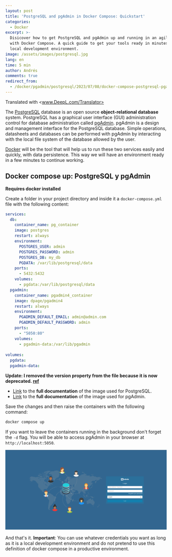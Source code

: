 ```yaml
---
layout: post
title: 'PostgreSQL and pgAdmin in Docker Compose: Quickstart'
categories:
  - Docker
excerpt: >-
  Disicover how to get PostgreSQL and pgAdmin up and running in an agile way
  with Docker Compose. A quick guide to get your tools ready in minutes in your
  local development environment.
image: /assets/images/postgresql.jpg
lang: en
time: 5 min
author: Andrés
comments: true
redirect_from:
  - /docker/pgadmin/postgresql/2023/07/08/docker-compose-postgresql-pgadmin.html
---
```

Translated with <www.DeepL.com/Translator>

The [PostgreSQL](https://www.postgresql.org/) database is an open source **object-relational database** system. PostgreSQL has a graphical user interface (GUI) administration control for database administration called [pgAdmin](https://www.pgadmin.org/). pgAdmin is a design and management interface for the PostgreSQL database. Simple operations, datasheets and databases can be performed with pgAdmin by interacting with the local file system of the database allowed by the user.

[Docker](https://www.docker.com) will be the tool that will help us to run these two services easily and quickly, with data persistence. This way we will have an environment ready in a few minutes to continue working.

## Docker compose up: PostgreSQL y pgAdmin

**Requires docker installed**

Create a folder in your project directory and inside it a `docker-compose.yml` file with the following content:

```yml
services:
  db:
    container_name: pg_container
    image: postgres
    restart: always
    environment:
      POSTGRES_USER: admin
      POSTGRES_PASSWORD: admin
      POSTGRES_DB: my_db
      PGDATA: /var/lib/postgresql/data
    ports:
      - 5432:5432
    volumes:
      - pgdata:/var/lib/postgresql/data
  pgadmin:
    container_name: pgadmin4_container
    image: dpage/pgadmin4
    restart: always
    environment:
      PGADMIN_DEFAULT_EMAIL: admin@admin.com
      PGADMIN_DEFAULT_PASSWORD: admin
    ports:
      - "5050:80"
    volumes:
      - pgadmin-data:/var/lib/pgadmin

volumes:
  pgdata:
  pgadmin-data:
```

**Update: I removed the version property from the file because it is now deprecated. [ref](https://github.com/compose-spec/compose-spec/blob/master/spec.md#version-top-level-element-obsolete)**

- [Link](https://hub.docker.com/_/postgres/) to the **full documentation** of the image used for PostgreSQL.
- [Link](https://hub.docker.com/r/dpage/pgadmin4/) to the **full documentation** of the image used for pgAdmin.

Save the changes and then raise the containers with the following command:

```bash
docker compose up
```

If you want to leave the containers running in the background don't forget the `-d` flag. You will be able to access pgAdmin in your browser at `http://localhost:5050`.

![main view of pgAdmin](/assets/images/pgadmin.png)

And that's it. **Important**: You can use whatever credentials you want as long as it is a local development environment and do not pretend to use this definition of docker compose in a productive environment.

